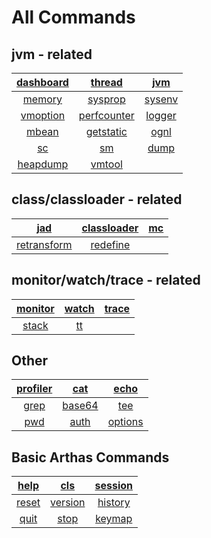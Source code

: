 # All Commands

## jvm - related

| [dashboard](dashboard.md) |      [thread](thread.md)      |    [jvm](jvm.md)    |
| :-----------------------: | :---------------------------: | :-----------------: |
|    [memory](memory.md)    |     [sysprop](sysenv.md)      | [sysenv](sysenv.md) |
|  [vmoption](vmoption.md)  | [perfcounter](perfcounter.md) | [logger](logger.md) |
|     [mbean](mbean.md)     |   [getstatic](getstatic.md)   |   [ognl](ognl.md)   |
|        [sc](sc.md)        |          [sm](sm.md)          |   [dump](dump.md)   |
|  [heapdump](heapdump.md)  |      [vmtool](vmtool.md)      |

## class/classloader - related

|         [jad](jad.md)         | [classloader](classloader.md) | [mc](mc.md) |
| :---------------------------: | :---------------------------: | :---------: |
| [retransform](retransform.md) |    [redefine](redefine.md)    |

## monitor/watch/trace - related

| [monitor](monitor.md) | [watch](watch.md) | [trace](trace.md) |
| :-------------------: | :---------------: | :---------------: |
|   [stack](stack.md)   |    [tt](tt.md)    |

## Other

| [profiler](profiler.md) |    [cat](cat.md)    |    [echo](echo.md)    |
| :---------------------: | :-----------------: | :-------------------: |
|     [grep](grep.md)     | [base64](base64.md) |     [tee](tee.md)     |
|      [pwd](pwd.md)      |   [auth](auth.md)   | [options](options.md) |

## Basic Arthas Commands

|  [help](help.md)  |     [cls](cls.md)     | [session](session.md) |
| :---------------: | :-------------------: | :-------------------: |
| [reset](reset.md) | [version](version.md) | [history](history.md) |
|  [quit](quit.md)  |    [stop](stop.md)    |  [keymap](keymap.md)  |
